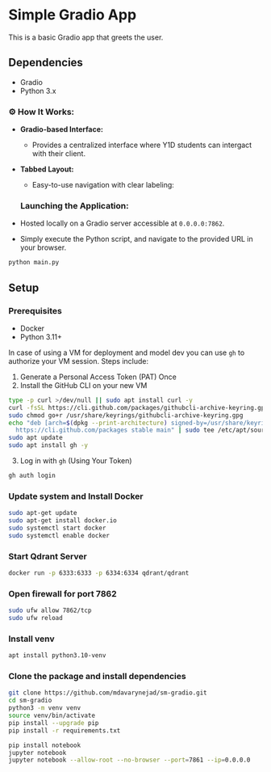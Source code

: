 # Simple Gradio App
This is a basic Gradio app that greets the user.

## Dependencies
- Gradio
- Python 3.x

### ⚙️ **How It Works:**

- **Gradio-based Interface:**
  - Provides a centralized interface where Y1D students can intergact with their client.

- **Tabbed Layout:**
  - Easy-to-use navigation with clear labeling:


  ### **Launching the Application:**

- Hosted locally on a Gradio server accessible at `0.0.0.0:7862`.
- Simply execute the Python script, and navigate to the provided URL in your browser.

```bash
python main.py
```

## Setup

### Prerequisites
- Docker
- Python 3.11+

In case of using a VM for deployment and model dev you can use `gh` to authorize your VM session. Steps include: 

1. Generate a Personal Access Token (PAT) Once
2. Install the GitHub CLI on your new VM

```bash
type -p curl >/dev/null || sudo apt install curl -y
curl -fsSL https://cli.github.com/packages/githubcli-archive-keyring.gpg | sudo dd of=/usr/share/keyrings/githubcli-archive-keyring.gpg 
sudo chmod go+r /usr/share/keyrings/githubcli-archive-keyring.gpg
echo "deb [arch=$(dpkg --print-architecture) signed-by=/usr/share/keyrings/githubcli-archive-keyring.gpg] \
  https://cli.github.com/packages stable main" | sudo tee /etc/apt/sources.list.d/github-cli.list > /dev/null
sudo apt update
sudo apt install gh -y
```

3. Log in with `gh` (Using Your Token)

```bash
gh auth login
```

### Update system and Install Docker

```bash
sudo apt-get update
sudo apt-get install docker.io
sudo systemctl start docker
sudo systemctl enable docker
```

### Start Qdrant Server 

```bash
docker run -p 6333:6333 -p 6334:6334 qdrant/qdrant
```

### Open firewall for port 7862

```bash
sudo ufw allow 7862/tcp
sudo ufw reload
```

### Install venv

```bash 
apt install python3.10-venv
```

### Clone the package and install dependencies

```bash
git clone https://github.com/mdavarynejad/sm-gradio.git
cd sm-gradio
python3 -m venv venv
source venv/bin/activate 
pip install --upgrade pip 
pip install -r requirements.txt
```

```bash
pip install notebook
jupyter notebook
jupyter notebook --allow-root --no-browser --port=7861 --ip=0.0.0.0
```



